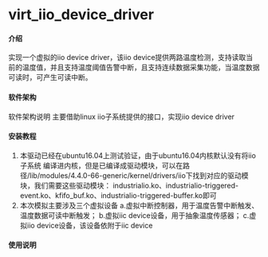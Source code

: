# virt_iio_device_driver

#### 介绍
实现一个虚拟的iio device driver，该iio device提供两路温度检测，支持读取当前的温度值，并且支持温度阈值告警中断，且支持连续数据采集功能，当温度数据可读时，可产生可读中断。

#### 软件架构
软件架构说明
主要借助linux iio子系统提供的接口，实现iio device driver

#### 安装教程

1.  本驱动已经在ubuntu16.04上测试验证，由于ubuntu16.04内核默认没有将iio 子系统 编译进内核，但是已编译成驱动模块，可以在路径/lib/modules/4.4.0-66-generic/kernel/drivers/iio下找到对应的驱动模块，我们需要这些驱动模块：
industrialio.ko、industrialio-triggered-event.ko、kfifo_buf.ko、industrialio-triggered-buffer.ko即可
2.  本次模拟主要涉及三个虚拟设备
   a.虚拟中断控制器，用于温度告警中断触发、温度数据可读中断触发；
   b.虚拟iic device设备，用于抽象温度传感器；
   c.虚拟iio device设备，该设备依附于iic device
#### 使用说明

